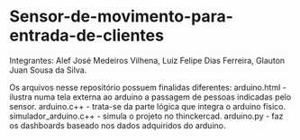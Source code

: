 # Sensor-de-movimento-para-entrada-de-clientes
Integrantes: Alef José Medeiros Vilhena, Luiz Felipe Dias Ferreira, Glauton Juan Sousa da Silva.

Os arquivos nesse repositório possuem finalidas diferentes:
arduino.html - ilustra numa tela externa ao arduino a passagem de pessoas indicadas pelo sensor.
arduino.c++ - trata-se da parte lógica que integra o arduino físico.
simulador_arduino.c++ - simula o projeto no thinckercad.
arduino.py - faz os dashboards baseado nos dados adquiridos do arduino.
